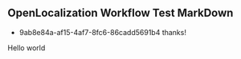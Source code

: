 ## OpenLocalization Workflow Test MarkDown
* 9ab8e84a-af15-4af7-8fc6-86cadd5691b4 
thanks!

Hello world